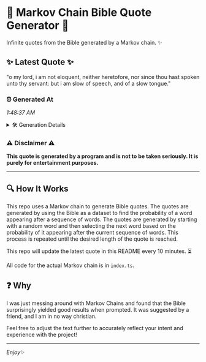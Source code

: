 # 📖 Markov Chain Bible Quote Generator 📖

Infinite quotes from the Bible generated by a Markov chain. ✨

## ✨ Latest Quote ✨
"o my lord, i am not eloquent, neither heretofore, nor since thou hast spoken unto thy servant: but i am slow of speech, and of a slow tongue."

### ⏰ Generated At
*1:48:37 AM*

<details>
    <summary>🛠️ Generation Details</summary>
    <p>
        <strong>🌱 Seed:</strong> o<br>
        <strong>🔄 Iterations:</strong> 27<br>
        <strong>📜 Context History:</strong><br>[ o ]: my<br>[ o, my ]: lord,<br>[ o, my, lord, ]: i<br>[ o, my, lord,, i ]: am<br>[ o, my, lord,, i, am ]: not<br>[ o, my, lord,, i, am, not ]: eloquent,<br>[ my, lord,, i, am, not, eloquent, ]: neither<br>[ lord,, i, am, not, eloquent,, neither ]: heretofore,<br>[ i, am, not, eloquent,, neither, heretofore, ]: nor<br>[ am, not, eloquent,, neither, heretofore,, nor ]: since<br>[ not, eloquent,, neither, heretofore,, nor, since ]: thou<br>[ eloquent,, neither, heretofore,, nor, since, thou ]: hast<br>[ neither, heretofore,, nor, since, thou, hast ]: spoken<br>[ heretofore,, nor, since, thou, hast, spoken ]: unto<br>[ nor, since, thou, hast, spoken, unto ]: thy<br>[ since, thou, hast, spoken, unto, thy ]: servant:<br>[ thou, hast, spoken, unto, thy, servant: ]: but<br>[ hast, spoken, unto, thy, servant:, but ]: i<br>[ spoken, unto, thy, servant:, but, i ]: am<br>[ unto, thy, servant:, but, i, am ]: slow<br>[ thy, servant:, but, i, am, slow ]: of<br>[ servant:, but, i, am, slow, of ]: speech,<br>[ but, i, am, slow, of, speech, ]: and<br>[ i, am, slow, of, speech,, and ]: of<br>[ am, slow, of, speech,, and, of ]: a<br>[ slow, of, speech,, and, of, a ]: slow<br>[ of, speech,, and, of, a, slow ]: tongue.<br>
    </p>
</details>

### ⚠️ Disclaimer ⚠️
**This quote is generated by a program and is not to be taken seriously. It is purely for entertainment purposes.**

---

## 🔍 How It Works

This repo uses a Markov chain to generate Bible quotes. The quotes are generated by using the Bible as a dataset to find the probability of a word appearing after a sequence of words. The quotes are generated by starting with a random word and then selecting the next word based on the probability of it appearing after the current sequence of words. This process is repeated until the desired length of the quote is reached.

This repo will update the latest quote in this README every 10 minutes. ⏳

All code for the actual Markov chain is in `index.ts`.

## ❓ Why

I was just messing around with Markov Chains and found that the Bible surprisingly yielded good results when prompted. 
It was suggested by a friend, and I am in no way christian.

Feel free to adjust the text further to accurately reflect your intent and experience with the project!

---

*Enjoy*✨
